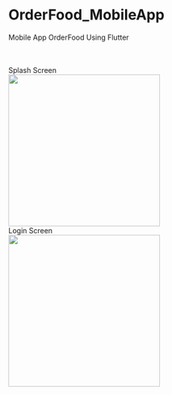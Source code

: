 # OrderFood_MobileApp
Mobile App OrderFood Using Flutter

<br>
<br>
Splash Screen <br>
<img src="https://github.com/user-attachments/assets/151830ca-f021-4c0c-8dd6-4d879ddf2f2b" width="300" />
<br>
Login Screen <br>
<img src="https://github.com/user-attachments/assets/044704f8-4341-4c10-8bd6-04e896bb1ab6" width="300" />

